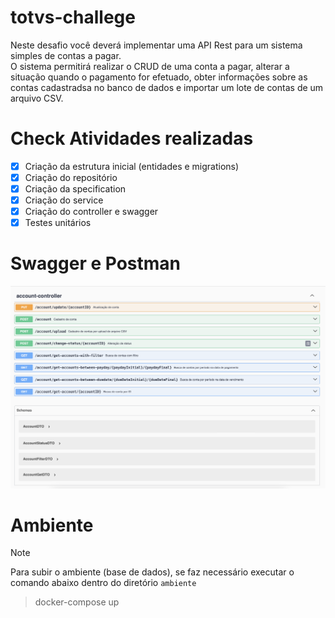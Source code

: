 # totvs-challege
Neste desafio você deverá implementar uma API Rest para um sistema simples de contas a pagar.<br/>
O sistema permitirá realizar o CRUD de uma conta a pagar, alterar a situação quando o pagamento for efetuado,
obter informações sobre as contas cadastradsa no banco de dados e importar um lote de contas de um arquivo CSV.

# Check Atividades realizadas
- [x] Criação da estrutura inicial (entidades e migrations)<br/>
- [x] Criação do repositório<br/>
- [x] Criação da specification<br/>
- [x] Criação do service<br/>
- [x] Criação do controller e swagger<br/>
- [x] Testes unitários

# Swagger e Postman
![alt text](/readme/swagger.png)

# Ambiente
> [!NOTE]
> Para subir o ambiente (base de dados), se faz necessário executar o comando abaixo dentro do diretório `ambiente`

> docker-compose up
